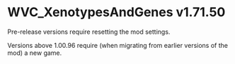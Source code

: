 # WVC_XenotypesAndGenes v1.71.50
 
Pre-release versions require resetting the mod settings.

Versions above 1.00.96 require (when migrating from earlier versions of the mod) a new game.